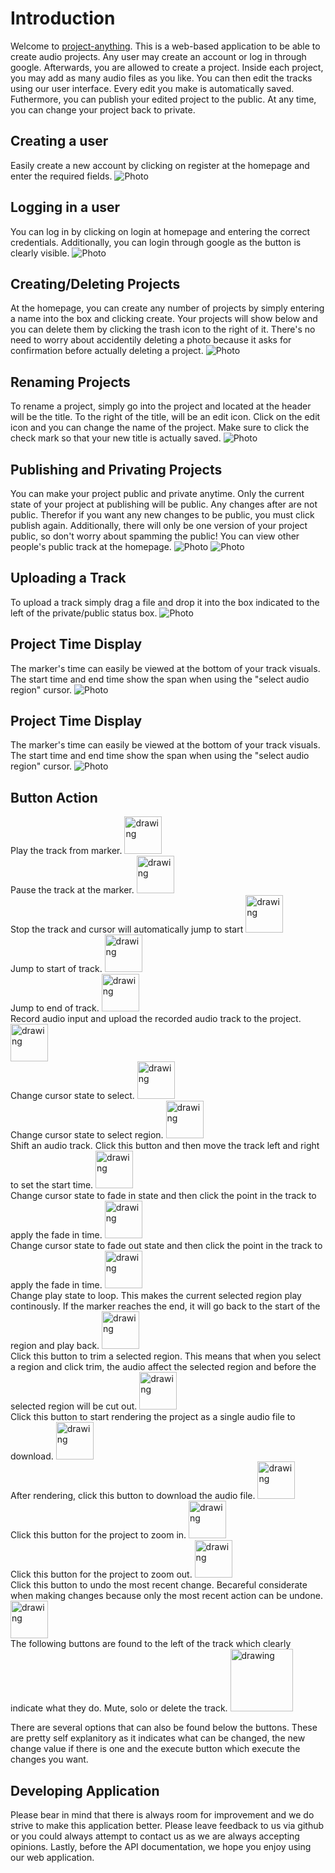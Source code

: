 # Introduction

Welcome to [project-anything](https://project-anything.herokuapp.com/). This is a web-based application to be able to create audio projects.
Any user may create an account or log in through google. Afterwards, you are allowed to create a project.
Inside each project, you may add as many audio files as you like. You can then edit the tracks using our user interface.
Every edit you make is automatically saved. Futhermore, you can publish your edited project to the public. At any time, you
can change your project back to private.

## <span id="api-creating-user">Creating a user</span>

Easily create a new account by clicking on register at the homepage and enter the required fields.
![Photo](https://project-anything.herokuapp.com/media/doc/Signup.JPG "API Image")

## <span id="api-logging-in">Logging in a user</span>

You can log in by clicking on login at homepage and entering the correct credentials. Additionally, you can login through google as the button is clearly visible.
![Photo](https://project-anything.herokuapp.com/media/doc/Signin.JPG "API Image")

## <span id="api-creating-deleteing-projects">Creating/Deleting Projects</span>

At the homepage, you can create any number of projects by simply entering a name into the box and clicking create. Your projects will show below and you can delete them by clicking the trash icon to the right of it. There's no need to worry about
accidentily deleting a photo because it asks for confirmation before actually deleting a project.
![Photo](https://project-anything.herokuapp.com/media/doc/Project.JPG "API Image")

## <span id="api-renaming-project">Renaming Projects</span>

To rename a project, simply go into the project and located at the header will be the title. To the right of the title, will be an edit icon. Click on the edit icon and you can change the name of the project. Make sure to click the check mark so that your new title is actually saved.
![Photo](https://project-anything.herokuapp.com/media/doc/Title_Rename.JPG "API Image")

## <span id="api-publishing-and-privating-project">Publishing and Privating Projects</span>

You can make your project public and private anytime. Only the current state of your project at publishing will be public. Any changes after are not public. Therefor if you want any new changes to be public, you must click publish again. Additionally, there will only be one version of your project public, so don't worry about spamming the public! You can view other people's public track at the homepage.
![Photo](https://project-anything.herokuapp.com/media/doc/Private_Project.JPG "API Image")
![Photo](https://project-anything.herokuapp.com/media/doc/Public_Project.JPG "API Image")

## <span id="api-upload-track">Uploading a Track</span>

To upload a track simply drag a file and drop it into the box indicated to the left of the private/public status box.
![Photo](https://project-anything.herokuapp.com/media/doc/Upload_Track.JPG "API Image")

## <span id="api-time-display">Project Time Display</span>

The marker's time can easily be viewed at the bottom of your track visuals. The start time and end time show the span when using the "select audio region" cursor.
![Photo](https://project-anything.herokuapp.com/media/doc/Time.JPG "API Image")

## <span id="api-time-display">Project Time Display</span>

The marker's time can easily be viewed at the bottom of your track visuals. The start time and end time show the span when using the "select audio region" cursor.
![Photo](https://project-anything.herokuapp.com/media/doc/Time.JPG "API Image")

## <span id="api-button-functions">Button Action</span>

Play the track from marker.
<img src="https://project-anything.herokuapp.com/media/play-button.png" alt="drawing" width="60"/> <br>
Pause the track at the marker.
<img src="https://project-anything.herokuapp.com/media/pause.png" alt="drawing" width="60"/><br>
Stop the track and cursor will automatically jump to start
<img src="https://project-anything.herokuapp.com/media/stop-button.png" alt="drawing" width="60"/><br>
Jump to start of track.
<img src="https://project-anything.herokuapp.com/media/start.png" alt="drawing" width="60"/><br>
Jump to end of track.
<img src="https://project-anything.herokuapp.com/media/end.png" alt="drawing" width="60"/><br>
Record audio input and upload the recorded audio track to the project.
<img src="https://project-anything.herokuapp.com/media/microphone.png" alt="drawing" width="60"/><br>
Change cursor state to select.
<img src="https://project-anything.herokuapp.com/media/cursor.png" alt="drawing" width="60"/><br>
Change cursor state to select region.
<img src="https://project-anything.herokuapp.com/media/select-button.png" alt="drawing" width="60"/><br>
Shift an audio track. Click this button and then move the track left and right to set the start time.
<img src="https://project-anything.herokuapp.com/media/shift.png" alt="drawing" width="60"/><br>
Change cursor state to fade in state and then click the point in the track to apply the fade in time.
<img src="https://project-anything.herokuapp.com/media/fadein.png" alt="drawing" width="60"/><br>
Change cursor state to fade out state and then click the point in the track to apply the fade in time.
<img src="https://project-anything.herokuapp.com/media/fadeout.png" alt="drawing" width="60"/><br>
Change play state to loop. This makes the current selected region play continously. If the marker reaches the end, it will go back to the start of the region and play back.
<img src="https://project-anything.herokuapp.com/media/loop.png" alt="drawing" width="60"/><br>
Click this button to trim a selected region. This means that when you select a region and click trim, the audio affect the selected region and before the selected region will be cut out.
<img src="https://project-anything.herokuapp.com/media/trim.png" alt="drawing" width="60"/><br>
Click this button to start rendering the project as a single audio file to download.
<img src="https://project-anything.herokuapp.com/media/rendering.png" alt="drawing" width="60"/><br>
After rendering, click this button to download the audio file.
<img src="https://project-anything.herokuapp.com/media/download.png" alt="drawing" width="60"/><br>
Click this button for the project to zoom in.
<img src="https://project-anything.herokuapp.com/media/zoom-in.png" alt="drawing" width="60"/><br>
Click this button for the project to zoom out.
<img src="https://project-anything.herokuapp.com/media/zoom-out.png" alt="drawing" width="60"/><br>
Click this button to undo the most recent change. Becareful considerate when making changes because only the most recent action can be undone.
<img src="https://project-anything.herokuapp.com/media/undo.png" alt="drawing" width="60"/><br>
The following buttons are found to the left of the track which clearly indicate what they do. Mute, solo or delete the track.
<img src="https://project-anything.herokuapp.com/media/doc/Track_Buttons.JPG" alt="drawing" width="100"/><br>

There are several options that can also be found below the buttons. These are pretty self explanitory as it indicates what can be changed, the new change value if there is one and the execute button which execute the changes you want.

## <span id="api-Conclusion">Developing Application</span>

Please bear in mind that there is always room for improvement and we do strive to make this application better. Please leave feedback to us via github or you could always attempt to contact us as we are always accepting opinions. Lastly, before the API documentation, we hope you enjoy using our web application.